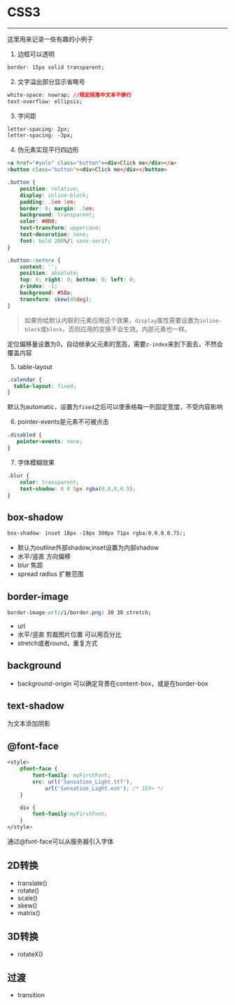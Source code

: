 # CSS3

---
这里用来记录一些有趣的小例子

1. 边框可以透明
```css
border: 15px solid transparent;
```
2. 文字溢出部分显示省略号

```css
white-space: nowrap; //规定段落中文本不换行
text-overflow: ellipsis;
```

3. 字间距

```css
letter-spacing: 2px;
letter-spacing: -3px;
```

4. 伪元素实现平行四边形

```html
<a href="#yolo" class="button"><div>Click me</div></a>
<button class="button"><div>Click me</div></button>
```

```css
.button {
    position: relative;
    display: inline-block;
    padding: .5em 1em;
    border: 0; margin: .5em;
    background: transparent;
    color: #000;
    text-transform: uppercase;
    text-decoration: none;
    font: bold 200%/1 sans-serif;
}

.button::before {
    content: ''; 
    position: absolute;
    top: 0; right: 0; bottom: 0; left: 0;
    z-index: -1;
    background: #58a;
    transform: skew(45deg);
}
```

> 如果你给默认内联的元素应用这个效果，`display`属性需要设置为`inline-block`或`block`，否则应用的变换不会生效。内部元素也一样。

定位偏移量设置为0，自动继承父元素的宽高，需要`z-index`来到下面去，不然会覆盖内容

5. table-layout

```css
.calendar {
  table-layout: fixed;
}
```

默认为automatic，设置为`fixed`之后可以使表格每一列固定宽度，不受内容影响

6. pointer-events是元素不可被点击 

```css
.disabled {
   pointer-events: none;
}
```

7. 字体模糊效果
```css
.blur {
    color: transparent;
    text-shadow: 0 0 5px rgba(0,0,0,0.5);
}
```

## box-shadow

```css
box-shadow: inset 18px -19px 300px 71px rgba(0,0,0,0.75);
```
+ 默认为outline外部shadow,inset设置为内部shadow
+ 水平/竖直 方向偏移
+ blur 焦距
+ spread radius 扩散范围

## border-image
```css
border-image:url(/i/border.png) 30 30 stretch;
```

+ url
+ 水平/竖直 剪裁图片位置 可以用百分比
+ stretch或者round，重复方式

## background

+ background-origin 可以确定背景在content-box，或是在border-box

## text-shadow

为文本添加阴影

## @font-face

```css
<style> 
    @font-face {
        font-family: myFirstFont;
        src: url('Sansation_Light.ttf'),
            url('Sansation_Light.eot'); /* IE9+ */
    }

    div {
        font-family:myFirstFont;
    }
</style>
```

通过@font-face可以从服务器引入字体

## 2D转换

+ translate()
+ rotate()
+ scale()
+ skew()
+ matrix() 

## 3D转换

+ rotateX()

## 过渡

+ transition
